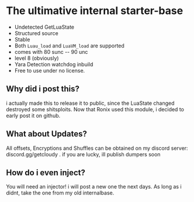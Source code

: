# The ultimative internal starter-base

- Undetected GetLuaState
- Structured source
- Stable
- Both `Luau_load` and `LuaVM_load` are supported
- comes with 80 sunc -- 90 unc
- level 8 (obviously)
- Yara Detection watchdog inbuild
- Free to use under no license.


## Why did i post this?
i actually made this to release it to public, since the LuaState changed destroyed some shitsploits. 
Now that Ronix used this module, i decided to early post it on github.

## What about Updates?
All offsets, Encryptions and Shuffles can be obtained on my discord server: discord.gg/getcloudy . if you are lucky, ill publish dumpers soon


## How do i even inject?
You will need an injector! i will post a new one the next days. As long as i didnt, take the one from my old internalbase. 

